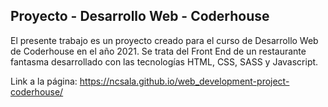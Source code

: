 <h2> Proyecto - Desarrollo Web - Coderhouse </h2>

El presente trabajo es un proyecto creado para el curso de Desarrollo Web de Coderhouse en el año 2021. Se trata del Front End de un restaurante fantasma desarrollado con las tecnologías HTML, CSS, SASS y Javascript.

Link a la página:  https://ncsala.github.io/web_development-project-coderhouse/

